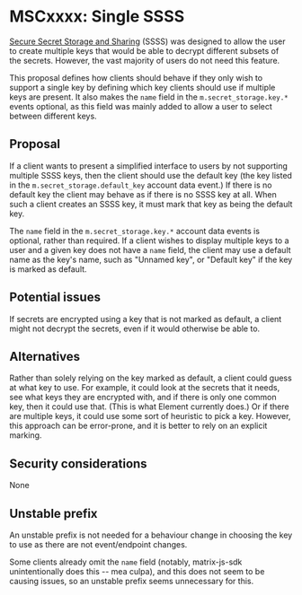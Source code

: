 # MSCxxxx: Single SSSS

[Secure Secret Storage and
Sharing](https://github.com/matrix-org/matrix-doc/pull/1946) (SSSS) was
designed to allow the user to create multiple keys that would be able to
decrypt different subsets of the secrets.  However, the vast majority of users
do not need this feature.

This proposal defines how clients should behave if they only wish to support a
single key by defining which key clients should use if multiple keys are
present.  It also makes the `name` field in the `m.secret_storage.key.*` events
optional, as this field was mainly added to allow a user to select between
different keys.

## Proposal

If a client wants to present a simplified interface to users by not supporting
multiple SSSS keys, then the client should use the default key (the key listed
in the `m.secret_storage.default_key` account data event.)  If there is no
default key the client may behave as if there is no SSSS key at all.  When such
a client creates an SSSS key, it must mark that key as being the default key.

The `name` field in the `m.secret_storage.key.*` account data events is
optional, rather than required.  If a client wishes to display multiple keys to
a user and a given key does not have a `name` field, the client may use a
default name as the key's name, such as "Unnamed key", or "Default key" if the
key is marked as default.

## Potential issues

If secrets are encrypted using a key that is not marked as default, a client
might not decrypt the secrets, even if it would otherwise be able to.

## Alternatives

Rather than solely relying on the key marked as default, a client could guess
at what key to use.  For example, it could look at the secrets that it needs,
see what keys they are encrypted with, and if there is only one common key,
then it could use that.  (This is what Element currently does.)  Or if there
are multiple keys, it could use some sort of heuristic to pick a key.  However,
this approach can be error-prone, and it is better to rely on an explicit
marking.

## Security considerations

None

## Unstable prefix

An unstable prefix is not needed for a behaviour change in choosing the key to
use as there are not event/endpoint changes.

Some clients already omit the `name` field (notably, matrix-js-sdk
unintentionally does this -- mea culpa), and this does not seem to be causing
issues, so an unstable prefix seems unnecessary for this.
